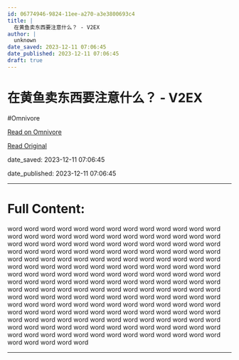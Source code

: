 ```yaml
---
id: 06774946-9824-11ee-a270-a3e3800693c4
title: |
  在黄鱼卖东西要注意什么？ - V2EX
author: |
  unknown
date_saved: 2023-12-11 07:06:45
date_published: 2023-12-11 07:06:45
draft: true
---
```


# 在黄鱼卖东西要注意什么？ - V2EX
#Omnivore

[Read on Omnivore](https://omnivore.app/me/v-2-ex-18c58eedebe)

[Read Original](https://www.v2ex.com/t/999484)

date_saved: 2023-12-11 07:06:45

date_published: 2023-12-11 07:06:45

--- 

# Full Content: 

word word word word word word word word word word word word word word word word word word word word word word word word word word word word word word word word word word word word word word word word word word word word word word word word word word word word word word word word word word word word word word word word word word word word word word word word word word word word word word word word word word word word word word word word word word word word word word word word word word word word word word word word word word word word word word word word word word word word word word word word word word word word word word word word word word word word word word word word word word word word word word word word word word word word word word word word word word word word word word word word word word word word word word word word word word word word word word word word word word word word word word word word word word word word word word word word word word word word word word word word

---

